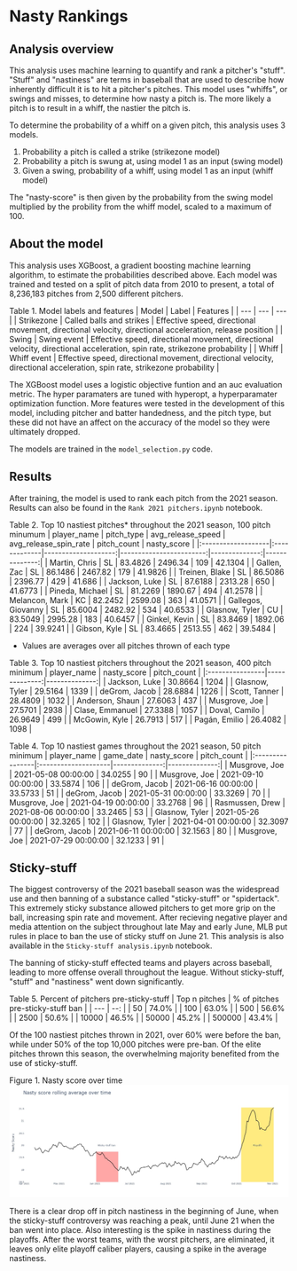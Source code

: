 # Nasty Rankings
## Analysis overview
This analysis uses machine learning to quantify and rank a pitcher's "stuff". "Stuff" and "nastiness" are terms in baseball that are used to describe how inherently difficult it is to hit a pitcher's pitches. This model uses "whiffs", or swings and misses, to determine how nasty a pitch is. The more likely a pitch is to result in a whiff, the nastier the pitch is.

To determine the probability of a whiff on a given pitch, this analysis uses 3 models.
1. Probability a pitch is called a strike (strikezone model)
3. Probability a pitch is swung at, using model 1 as an input (swing model)
4. Given a swing, probability of a whiff, using model 1 as an input (whiff model)

The "nasty-score" is then given by the probability from the swing model multiplied by the probility from the whiff model, scaled to a maximum of 100.

## About the model
This analysis uses XGBoost, a gradient boosting machine learning algorithm, to estimate the probabilities described above. Each model was trained and tested on a split of pitch data from 2010 to present, a total of 8,236,183 pitches from 2,500 different pitchers.

Table 1. Model labels and features
| Model | Label | Features |
| --- | --- | --- |
| Strikezone | Called balls and strikes | Effective speed, directional movement, directional velocity, directional acceleration, release position |
| Swing | Swing event | Effective speed, directional movement, directional velocity, directional acceleration, spin rate, strikezone probability |
| Whiff | Whiff event | Effective speed, directional movement, directional velocity, directional acceleration, spin rate, strikezone probability |

The XGBoost model uses a logistic objective funtion and an auc evaluation metric. The hyper paramaters are tuned with hyperopt, a hyperparamater optimization function. More features were tested in the development of this model, including pitcher and batter handedness, and the pitch type, but these did not have an affect on the accuracy of the model so they were ultimately dropped.

The models are trained in the ``model_selection.py`` code.

## Results
After training, the model is used to rank each pitch from the 2021 season. Results can also be found in the ``Rank 2021 pitchers.ipynb`` notebook.

Table 2. Top 10 nastiest pitches* throughout the 2021 season, 100 pitch minumum
| player_name        | pitch_type   |   avg_release_speed |   avg_release_spin_rate |   pitch_count |   nasty_score |
|:-------------------|:-------------|--------------------:|------------------------:|--------------:|--------------:|
| Martin, Chris      | SL           |             83.4826 |                 2496.34 |           109 |       42.1304 |
| Gallen, Zac        | SL           |             86.1486 |                 2467.82 |           179 |       41.9826 |
| Treinen, Blake     | SL           |             86.5086 |                 2396.77 |           429 |       41.686  |
| Jackson, Luke      | SL           |             87.6188 |                 2313.28 |           650 |       41.6773 |
| Pineda, Michael    | SL           |             81.2269 |                 1890.67 |           494 |       41.2578 |
| Melancon, Mark     | KC           |             82.2452 |                 2599.08 |           363 |       41.0571 |
| Gallegos, Giovanny | SL           |             85.6004 |                 2482.92 |           534 |       40.6533 |
| Glasnow, Tyler     | CU           |             83.5049 |                 2995.28 |           183 |       40.6457 |
| Ginkel, Kevin      | SL           |             83.8469 |                 1892.06 |           224 |       39.9241 |
| Gibson, Kyle       | SL           |             83.4665 |                 2513.55 |           462 |       39.5484 |
* Values are averages over all pitches thrown of each type 

Table 3. Top 10 nastiest pitchers throughout the 2021 season, 400 pitch minimum
| player_name     |   nasty_score |   pitch_count |
|:----------------|--------------:|--------------:|
| Jackson, Luke   |       30.8664 |          1204 |
| Glasnow, Tyler  |       29.5164 |          1339 |
| deGrom, Jacob   |       28.6884 |          1226 |
| Scott, Tanner   |       28.4809 |          1032 |
| Anderson, Shaun |       27.6063 |           437 |
| Musgrove, Joe   |       27.5701 |          2938 |
| Clase, Emmanuel |       27.3388 |          1057 |
| Doval, Camilo   |       26.9649 |           499 |
| McGowin, Kyle   |       26.7913 |           517 |
| Pagán, Emilio   |       26.4082 |          1098 |

Table 4. Top 10 nastiest games throughout the 2021 season, 50 pitch minimum
| player_name     | game_date           |   nasty_score |   pitch_count |
|:----------------|:--------------------|--------------:|--------------:|
| Musgrove, Joe   | 2021-05-08 00:00:00 |       34.0255 |            90 |
| Musgrove, Joe   | 2021-09-10 00:00:00 |       33.5874 |           106 |
| deGrom, Jacob   | 2021-06-16 00:00:00 |       33.5733 |            51 |
| deGrom, Jacob   | 2021-05-31 00:00:00 |       33.3269 |            70 |
| Musgrove, Joe   | 2021-04-19 00:00:00 |       33.2768 |            96 |
| Rasmussen, Drew | 2021-08-06 00:00:00 |       33.2465 |            53 |
| Glasnow, Tyler  | 2021-05-26 00:00:00 |       32.3265 |           102 |
| Glasnow, Tyler  | 2021-04-01 00:00:00 |       32.3097 |            77 |
| deGrom, Jacob   | 2021-06-11 00:00:00 |       32.1563 |            80 |
| Musgrove, Joe   | 2021-07-29 00:00:00 |       32.1233 |            91 |

## Sticky-stuff
The biggest controversy of the 2021 baseball season was the widespread use and then banning of a substance called "sticky-stuff" or "spidertack". This extremely sticky substance allowed pitchers to get more grip on the ball, increasing spin rate and movement. After recieving negative player and media attention on the subject throughout late May and early June, MLB put rules in place to ban the use of sticky stuff on June 21. This analysis is also available in the ``Sticky-stuff analysis.ipynb`` notebook.

The banning of sticky-stuff effected teams and players across baseball, leading to more offense overall throughout the league. Without sticky-stuff, "stuff" and "nastiness" went down significantly.

Table 5. Percent of pitchers pre-sticky-stuff
| Top n pitches | % of pitches pre-sticky-stuff ban |
| --- | --: |
| 50 | 74.0% |
| 100 | 63.0% |
| 500 | 56.6% |
| 2500 | 50.6% |
| 10000 | 46.5% |
| 50000 | 45.2% |
| 500000 | 43.4% |

Of the 100 nastiest pitches thrown in 2021, over 60% were before the ban, while under 50% of the top 10,000 pitches were pre-ban. Of the elite pitches thrown this season, the overwhelming majority benefited from the use of sticky-stuff.

Figure 1. Nasty score over time
![alt text](https://github.com/rileymjames/nasty_rankings/blob/main/images/nasty_plot.jpeg)

There is a clear drop off in pitch nastiness in the beginning of June, when the sticky-stuff controversy was reaching a peak, until June 21 when the ban went into place. Also interesting is the spike in nastiness during the playoffs. After the worst teams, with the worst pitchers, are eliminated, it leaves only elite playoff caliber players, causing a spike in the average nastiness.
